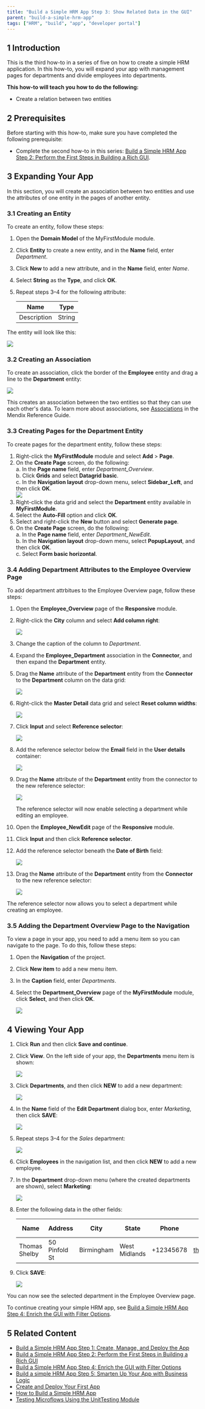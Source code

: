 ```yaml
---
title: "Build a Simple HRM App Step 3: Show Related Data in the GUI"
parent: "build-a-simple-hrm-app"
tags: ["HRM", "build", "app", "developer portal"]
---
```


## 1 Introduction

This is the third how-to in a series of five on how to create a simple HRM application. In this how-to, you will expand your app with management pages for departments and divide employees into departments.

**This how-to will teach you how to do the following:**

* Create a relation between two entities

## 2 Prerequisites

Before starting with this how-to, make sure you have completed the following prerequisite:

* Complete the second how-to in this series: [Build a Simple HRM App Step 2: Perform the First Steps in Building a Rich GUI](build-a-simple-hrm-app-2-first-steps-in-building-a-rich-gui).

## 3 Expanding Your App

In this section, you will create an association between two entities and use the attributes of one entity in the pages of another entity.

### 3.1 Creating an Entity

To create an entity, follow these steps:

1. Open the **Domain Model** of the MyFirstModule module.
2. Click **Entity** to create a new entity, and in the **Name** field, enter *Department*.
3. Click **New** to add a new attribute, and in the **Name** field, enter *Name*.
4. Select **String** as the **Type**, and click **OK**.
5. Repeat steps 3–4 for the following attribute:

    Name | Type
    --- | ---
    Description | String

The entity will look like this:

![](attachments/18448673/18580929.png)

### 3.2 Creating an Association

To create an association, click the border of the **Employee** entity and drag a line to the **Department** entity:

![](attachments/18448673/18580928.png)

This creates an association between the two entities so that they can use each other's data. To learn more about associations, see [Associations](/refguide7/associations) in the Mendix Reference Guide.

### 3.3 Creating Pages for the Department Entity

To create pages for the department entity, follow these steps:

1. Right-click the **MyFirstModule** module and select **Add** > **Page**.
2. On the **Create Page** screen, do the following:<br>
    a. In the **Page name** field, enter *Department_Overview*.<br>
    b. Click **Grids** and select **Datagrid basic**.<br>
    c. In the **Navigation layout** drop-down menu, select **Sidebar_Left**, and then click **OK**.<br>
    ![](attachments/18448673/18580927.png)
3. Right-click the data grid and select the **Department** entity available in **MyFirstModule**.
4. Select the **Auto-Fill** option and click **OK**.
5. Select and right-click the **New** button and select **Generate page**.
6. On the **Create Page** screen, do the following:<br>
    a. In the **Page name** field, enter *Department_NewEdit*.<br>
    b. In the **Navigation layout** drop-down menu, select **PopupLayout**, and then click **OK**.<br>
    c. Select **Form basic horizontal**.
    
### 3.4 Adding Department Attributes to the Employee Overview Page

To add department attrbitues to the Employee Overview page, follow these steps:

1. Open the **Employee_Overview** page of the **Responsive** module.
2. Right-click the **City** column and select **Add column right**:

    ![](attachments/18448673/18580924.png)
    
3. Change the caption of the column to *Department*.
4. Expand the **Employee_Department** association in the **Connector**, and then expand the **Department** entity.
5. Drag the **Name** attribute of the **Department** entity from the **Connector** to the **Department** column on the data grid:

    ![](attachments/18448673/18580923.png)
    
6. Right-click the **Master Detail** data grid and select **Reset column widths**:

    ![](attachments/18448673/18580922.png)
    
7. Click **Input** and select **Reference selector**:

    ![](attachments/18448673/18580921.png)
    
8. Add the reference selector below the **Email** field in the **User details** container:

    ![](attachments/18448673/18580918.png)
    
9. Drag the **Name** attribute of the **Department** entity from the connector to the new reference selector:

    ![](attachments/18448673/18580919.png)<br>

    The reference selector will now enable selecting a department while editing an employee.
    
10. Open the **Employee_NewEdit** page of the **Responsive** module.
11. Click **Input** and then click **Reference selector**.
12. Add the reference selector beneath the **Date of Birth** field:

    ![](attachments/18448673/18580917.png)
    
13. Drag the **Name** attribute of the **Department** entity from the **Connector** to the new reference selector:

    ![](attachments/18448673/18580916.png)

The reference selector now allows you to select a department while creating an employee.

### 3.5 Adding the Department Overview Page to the Navigation

To view a page in your app, you need to add a menu item so you can navigate to the page. To do this, follow these steps:

1. Open the **Navigation** of the project.
2. Click **New item** to add a new menu item.
3. In the **Caption** field, enter *Departments*.
4. Select the **Department_Overview** page of the **MyFirstModule** module, click **Select**, and then click **OK**.

    ![](attachments/18448673/18580915.png)  

## 4 Viewing Your App

1. Click **Run** and then click **Save and continue**.
2. Click **View**. On the left side of your app, the **Departments** menu item is shown:

    ![](attachments/18448673/18580914.png)
    
3. Click **Departments**, and then click **NEW** to add a new department:

    ![](attachments/18448673/18580913.png)
    
4. In the **Name** field of the **Edit Department** dialog box, enter *Marketing*, then click **SAVE**:

    ![](attachments/18448673/18580912.png)
    
5. Repeat steps 3–4 for the *Sales* department:

    ![](attachments/18448673/18580911.png)
    
6. Click **Employees** in the navigation list, and then click **NEW** to add a new employee.
7. In the **Department** drop-down menu (where the created departments are shown), select **Marketing**:

    ![](attachments/18448673/18580910.png)
    
8. Enter the following data in the other fields:

    Name | Address | City | State | Phone | Email | Date of birth
    --- | --- | --- | --- | --- | --- | ---
    Thomas Shelby | 50 Pinfold St | Birmingham | West Midlands | +12345678 | thomas@shelby.com | 5/25/1976
    
9. Click **SAVE**:

    ![](attachments/18448673/18580909.png)
    
You can now see the selected department in the Employee Overview page.

To continue creating your simple HRM app, see [Build a Simple HRM App Step 4: Enrich the GUI with Filter Options](build-a-simple-hrm-app-4-enrich-the-gui-with-filter-options).

## 5 Related Content

* [Build a Simple HRM App Step 1: Create, Manage, and Deploy the App](build-a-simple-hrm-app-1-create-manage-and-deploy-the-app)
* [Build a Simple HRM App Step 2: Perform the First Steps in Building a Rich GUI](build-a-simple-hrm-app-2-first-steps-in-building-a-rich-gui)
* [Build a Simple HRM App Step 4: Enrich the GUI with Filter Options](build-a-simple-hrm-app-4-enrich-the-gui-with-filter-options)
* [Build a simple HRM App Step 5: Smarten Up Your App with Business Logic](build-a-simple-hrm-app-5-smarten-up-your-app-with-business-logic)
* [Create and Deploy Your First App](../modeling-basics/create-and-deploy-your-first-app)
* [How to Build a Simple HRM App](build-a-simple-hrm-app)
* [Testing Microflows Using the UnitTesting Module](../testing/testing-microflows-using-the-unittesting-module)
